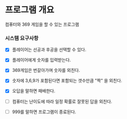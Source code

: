 # 프로그램 개요
 컴퓨터와 369 게임을 할 수 있는 프로그램

### 시스템 요구사항
-[x] 플레이어는 선공과 후공을 선택할 수 있다.

-[x] 플레이어에게 숫자를 입력받는다.

-[x] 369게임은 번갈아가며 숫자를 외친다.

-[x] 숫자에 3,6,9가 포함된다면 포함되는 갯수만큼 "짝" 을 외친다.

-[x] 오답을 말하면 패배한다.

-[ ] 컴퓨터는 난이도에 따라 일정 확률로 잘못된 답을 외친다.

-[ ] 999를 말하면 프로그램이 종료된다.